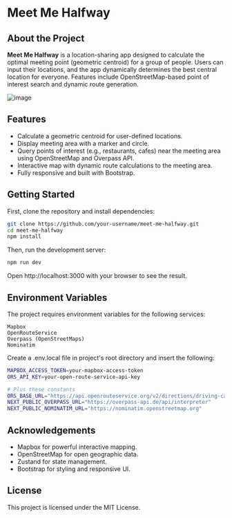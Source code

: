 # Meet Me Halfway

## About the Project

**Meet Me Halfway** is a location-sharing app designed to calculate the optimal meeting point (geometric centroid) for a group of people. Users can input their locations, and the app dynamically determines the best central location for everyone. Features include OpenStreetMap-based point of interest search and dynamic route generation.

![image](https://github.com/user-attachments/assets/4bad527a-9a39-490a-9086-e17e023196ce)


## Features

- Calculate a geometric centroid for user-defined locations.
- Display meeting area with a marker and circle.
- Query points of interest (e.g., restaurants, cafes) near the meeting area using OpenStreetMap and Overpass API.
- Interactive map with dynamic route calculations to the meeting area.
- Fully responsive and built with Bootstrap.

## Getting Started

First, clone the repository and install dependencies:

```bash
git clone https://github.com/your-username/meet-me-halfway.git
cd meet-me-halfway
npm install
```

Then, run the development server:

```bash
npm run dev
```

Open http://localhost:3000 with your browser to see the result.

## Environment Variables

The project requires environment variables for the following services:

    Mapbox
    OpenRouteService
    Overpass (OpenStreetMaps)
    Nominatim

Create a .env.local file in project's root directory and insert the following:

```bash
MAPBOX_ACCESS_TOKEN=your-mapbox-access-token
ORS_API_KEY=your-open-route-service-api-key

# Plus these constants
ORS_BASE_URL="https://api.openrouteservice.org/v2/directions/driving-car"
NEXT_PUBLIC_OVERPASS_URL="https://overpass-api.de/api/interpreter"
NEXT_PUBLIC_NOMINATIM_URL="https://nominatim.openstreetmap.org"
```
## Acknowledgements

- Mapbox for powerful interactive mapping.
- OpenStreetMap for open geographic data.
- Zustand for state management.
- Bootstrap for styling and responsive UI.

## License

This project is licensed under the MIT License.
